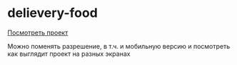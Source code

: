 # delievery-food

[Посмотреть проект](https://themishakod.github.io/delievery-food/)

Можно поменять разрешение, в т.ч. и мобильную версию и посмотреть как выглядит проект на разных экранах
